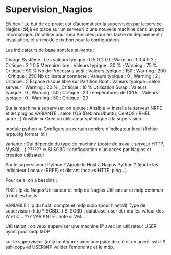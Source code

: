 # Supervision_Nagios
EN dev !
Le but de ce projet est d’automatiser la  supervision  par le service Nagios (déjà en place sur un serveur) d’une nouvelle machine dans un parc informatique.
On utilise pour cela Ansibles pour les tache de déploiement / installation, et un module python pour la configuration.

Les indicateurs de base sont les suivants :

Charge Système : Les valeurs typique : 0.5 0.2 0.1 ; Warning : 1 0.4 0.2 ; Critique : 2 1 0.5
Memoire libre : Valeurs typique : 30 % ; Warning : 75 % ; Critique : 90 %
Nb de Processus actif : Valeurs typique : 150 ; Warning : 200 ; Critique : 250
Nb utilisateur connecte : Valeurs typique : 0 ; Warning : 2 ; Critique : 5
Espace disque libre sur Partition Root : Valeurs typique : selon serveur ; Warning : 20 % ; Critique : 10 %
Utilisation Swap : Valeurs typique : 0 ; Warning : 50 ; Critique : 20
Températures de CPUs : Valeurs typique : 0 ; Warning : 50 ; Critique : 20


Sur la machine a superviser, on ajoute :
Ansible	=> Installe le serveur NRPE et les plugins
VARIANTE : selon l’OS (Debian/Ubuntu, CentOS / RHEL, autre...)
Ansible	=> Crée un utilisateur spécifique à la supervision

module python	=> Configure un certain nombre d’indicateur local (fichier nrpe.cfg format .ini)

variante : Qui dépende du type de machine (poste de travail, serveur HTTP, MySQL…)
?????? => Si SGBD : configuration d’un acces par Nagios et création utilisateur

Sur le superviseur :
Python ? Ajoute le Host à Nagios
Python ? Ajoute les indicateur Locaux (RRPE) et distant (acc »s HTTP, ping…)


Pour cela, on a besoins :

FIXE :
Ip de Nagos
Utilisateur et mdp de Nagios
Utilisateur et mdp commun à tout les hosts


VARIABLE :
Ip du host,
compte et mdp sudo (pour l’install)
Type de supervision (http ? SGBD…)
Si SGBD : database, user et mdp
les valeur des W et C… ???
VARIANTE : hote si VM…


Utilisation :
on veux superviser une machine IP avec un utilisateur USER ayant pour mdp MDP

sur le superviseur (déjà configurer avec une paire de clé et un agent-ssh :
$ ssh-copy-id USER@IP
valider l’empreinte et le mdp.
